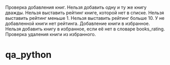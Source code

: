 Проверка добавления книг.
Нельзя добавить одну и ту же книгу дважды.
Нельзя выставить рейтинг книге, которой нет в списке.
Нельзя выставить рейтинг меньше 1.
Нельзя выставить рейтинг больше 10.
У не добавленной книги нет рейтинга.
Добавление книги в избранное.
Нельзя добавить книгу в избранное, если её нет в словаре books_rating.
Проверка удаления книги из избранного.


# qa_python
